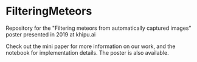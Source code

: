 # FilteringMeteors
Repository for the "Filtering meteors from automatically captured images" poster presented in 2019 at khipu.ai

Check out the mini paper for more information on our work, and the notebook for implementation details. The poster is also available.
